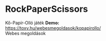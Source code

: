 # RockPaperScissors
Kő-Papír-Olló játék
**Demo:**
<br>
https://toxy.hu/webesmegoldasok/kopapirollo/
<br>
Webes megoldások
